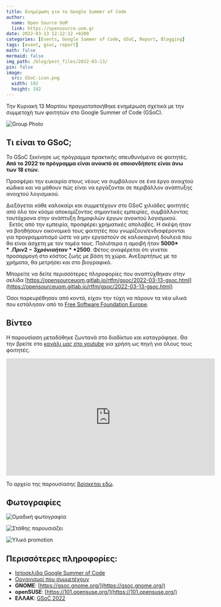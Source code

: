```yaml
---
title: Ενημέρωση για το Google Summer of Code
author:
  name: Open Source UoM
  link: https://opensource.uom.gr
date: 2022-03-13 12:12:12 +0200
categories: [Events, Google Summer of Code, GSoC, Report, Blogging]
tags: [event, gsoc, report]
math: false
mermaid: false
img_path: /blog/post_files/2022-03-13/
pin: false
image:
  src: GSoC-icon.png
  width: 192
  height: 192
---
```



Την Κυριακή 13 Μαρτίου πραγματοποιήθηκε ενημέρωση σχετικά με την συμμετοχή των φοιτητών στο Google Summer of Code (GSoC).

![Group Photo](group-pic.jpg)

## Τι είναι το GSoC;

Το GSoC ξεκίνησε ως πρόγραμμα πρακτικής απευθυνόμενο σε φοιτητές. **Από το 2022 το πρόγραμμα είναι ανοικτό σε οποιονδήποτε είναι άνω των 18 ετών.**

Προσφέρει την ευκαιρία στους νέους να συμβάλουν σε ένα έργο ανοιχτού κώδικα και να μάθουν πώς είναι να εργάζονται σε περιβάλλον ανάπτυξης ανοιχτού λογισμικού.

Διεξάγεται κάθε καλοκαίρι και συμμετέχουν στο GSoC χιλιάδες φοιτητές από όλο τον κόσμο αποκομίζοντας σημαντικές εμπειρίες, συμβάλλοντας ταυτόχρονα στην ανάπτυξη δημοφιλών έργων ανοικτού λογισμικού.	
  
Εκτός από την εμπειρία, προσφέρει χρηματικές απολαβές. Η σκέψη ήταν να βοηθήσουν οικονομικά τους φοιτητές που γνωρίζουν/ενδιαφέρονται για προγραμματισμό ώστε να μην εργαστούν σε καλοκαιρινή δουλειά που θα είναι άσχετη με τον τομέα τους. Παλιότερα η αμοιβή ήταν **5000$**. Πριν 2-3 χρόνια ήταν **2500$**. Φέτος αναφέρεται ότι γίνεται προσαρμογή στο κόστος ζωής με βάση τη χώρα. Ανεξαρτήτως με τα χρήματα, θα μετρήσει και στο βιογραφικό.

Μπορείτε να δείτε περισσότερες πληροφορίες που αναπτύχθηκαν στην σελίδα [https://opensourceuom.gitlab.io/rtfm/gsoc/2022-03-13-gsoc.html](https://opensourceuom.gitlab.io/rtfm/gsoc/2022-03-13-gsoc.html)

Όσοι παρευρέθησαν από κοντά, είχαν την τύχη να πάρουν τα νέα υλικά που εστάλησαν από το [Free Software Foundation Europe](https://fsfe.org/).

## Βίντεο

Η παρουσίαση μεταδόθηκε ζωντανά στο διαδίκτυο και καταγράφηκε. Θα την βρείτε στο [κανάλι μας στο youtube](https://www.youtube.com/channel/UC98Ggzq6dl_nn5Y0BHb6SLA?sub_confirmation=1) για χρήση ως πηγή για όλους τους φοιτητές.

<iframe width="560" height="315" src="https://www.youtube.com/embed/FFOQBMeeeiw" title="YouTube video player" frameborder="0" allow="accelerometer; autoplay; clipboard-write; encrypted-media; gyroscope; picture-in-picture" allowfullscreen></iframe>

Το αρχείο της παρουσίασης [βρίσκεται εδώ](../../post_files/2022-03-13/Ενημέρωση_για_το_Google_Summer_of_Code.pdf).

## Φωτογραφίες

![Ομαδική φωτογραφία](group.jpg)

![Στάθης παρουσιάζει](stathis-parousiasi.jpg)

![Υλικό promotion](promo-material.jpg)
 
## Περισσότερες πληροφορίες:

- [Ιστοσελίδα Google Summer of Code](https://summerofcode.withgoogle.com/) 
- [Οργανισμοί που συμμετέχουν](https://summerofcode.withgoogle.com/programs/2022/organizations)  
- **GNOME**: [https://gsoc.gnome.org/](https://gsoc.gnome.org/)  
- **openSUSE**:  [https://101.opensuse.org/](https://101.opensuse.org/)  
- **ΕΛΛΑΚ**: [GSoC 2022](https://ellak.gr/wiki/index.php?title=Google_Summer_of_Code_2022_proposed_ideas) 
